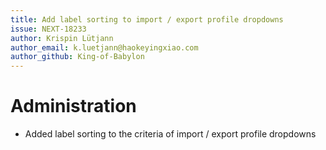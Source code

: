 ```yaml
---
title: Add label sorting to import / export profile dropdowns
issue: NEXT-18233
author: Krispin Lütjann
author_email: k.luetjann@haokeyingxiao.com 
author_github: King-of-Babylon
---
```

# Administration
* Added label sorting to the criteria of import / export profile dropdowns
